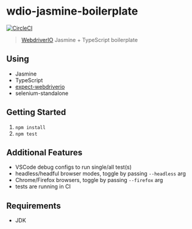 # wdio-jasmine-boilerplate

[![CircleCI](https://circleci.com/gh/mgrybyk/wdio-jasmine-boilerplate.svg?style=svg)](https://circleci.com/gh/mgrybyk/wdio-jasmine-boilerplate)

> [WebdriverIO](https://github.com/webdriverio/webdriverio) Jasmine + TypeScript boilerplate

## Using

-   Jasmine
-   TypeScript
-   [expect-webdriverio](https://github.com/mgrybyk/expect-webdriverio)
-   selenium-standalone

## Getting Started

1. `npm install`
2. `npm test`

## Additional Features

-   VSCode debug configs to run single/all test(s)
-   headless/headful browser modes, toggle by passing `--headless` arg
-   Chrome/Firefox browsers, toggle by passing `--firefox` arg
-   tests are running in CI

## Requirements

-   JDK
